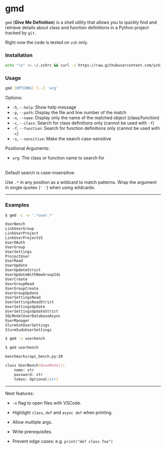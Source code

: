 # gmd

`gmd` (**Give Me Definition**) is a shell utility that allows you to quickly find and retrieve details about class and function definitions in a Python project tracked by `git`.

Right now the code is tested on `zsh` only.

### Installation

```zsh
echo "\n" >> ~/.zshrc && curl -s https://raw.githubusercontent.com/ychiucco/gmd/refs/heads/main/gmd.zsh >> ~/.zshrc
```

### Usage

```zsh
gmd [OPTIONS] [--] 'arg'
```

Options:
- `-h`, `--help`: Show help message
- `-p`, `--path`: Display the file and line number of the match
- `-n`, `--name`: Display only the name of the matched object (class/function)
- `-c`, `--class`: Search for class definitions only (cannot be used with `-f`)
- `-f`, `--function`: Search for function definitions only (cannot be used with `-c`)
- `-s`, `--sensitive`: Make the search case-sensitive

Positional Arguments:
- `arg`: The class or function name to search for

<br>
Default search is case-insensitive.

Use `.*` in any position as a wildcard to match patterns. Wrap the argument in single quotes (`' '`) when using wildcards.

---

### Examples

```zsh
$ gmd -c -n '.*user.*'

UserBench
LinkUserGroup
LinkUserProject
LinkUserProjectV2
UserOAuth
UserGroup
UserSettings
ProjectUser
UserRead
UserUpdate
UserUpdateStrict
UserUpdateWithNewGroupIds
UserCreate
UserGroupRead
UserGroupCreate
UserGroupUpdate
UserSettingsRead
UserSettingsReadStrict
UserSettingsUpdate
UserSettingsUpdateStrict
SQLModelUserDatabaseAsync
UserManager
SlurmSshUserSettings
SlurmSudoUserSettings
```

```zsh
$ gmd -s userbench

$ gmd userbench

benchmarks/api_bench.py:20

class UserBench(BaseModel):
    name: str
    password: str
    token: Optional[str]
```

---
Next features:

- `-o` flag to open files with VSCode.

- Highlight `class`, `def` and `async def` when printing.

- Allow multiple args.

- Write prerequisites.

- Prevent edge cases: e.g. `print("def class foo")`